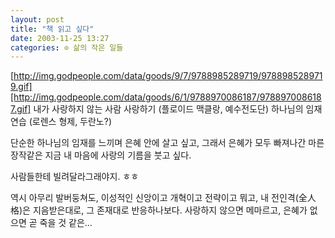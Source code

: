 ```yaml
---
layout: post
title: "책 읽고 싶다"
date: 2003-11-25 13:27
categories: ⊙ 삶의 작은 일들
---
```


[http://img.godpeople.com/data/goods/9/7/9788985289719/9788985289719.gif][http://img.godpeople.com/data/goods/6/1/9788970086187/9788970086187.gif]
내가 사랑하지 않는 사람 사랑하기 (플로이드 맥클랑, 예수전도단)
하나님의 임재 연습 (로렌스 형제, 두란노?)

단순한 하나님의 임재를 느끼며 은혜 안에 살고 싶고,
그래서 은혜가 모두 빠져나간 마른 장작같은 지금 내 마음에 사랑의 기름을 붓고 싶다.

사람들한테 빌려달라그래야지. ㅎㅎ

역시 아무리 발버둥쳐도, 이성적인 신앙이고 개혁이고 전략이고 뭐고, 내 전인격(全人格)은 지음받은대로, 그 존재대로 반응하나보다. 사랑하지 않으면 메마르고, 은혜가 없으면 곧 죽을 것 같은...
       

